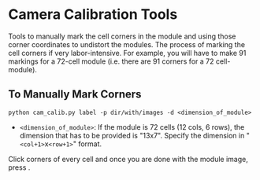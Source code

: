 # Camera Calibration Tools

Tools to manually mark the cell corners in the module and using those corner coordinates to undistort the modules.
The process of marking the cell corners if very labor-intensive. For example, you will have to make 91 markings for a 
72-cell module (i.e. there are 91 corners for a 72 cell-module).


## To Manually Mark Corners

`python cam_calib.py label -p dir/with/images -d <dimension_of_module>`

* `<dimension_of_module>`: If the module is 72 cells (12 cols, 6 rows), the dimension that has to be provided is "13x7".
Specify the dimension in "`<col+1>`x`<row+1>`" format.

Click corners of every cell and once you are done with the module image, press <Spacebar>.
